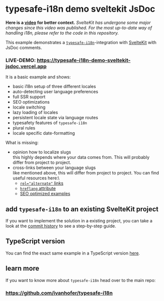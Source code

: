 # typesafe-i18n demo sveltekit JsDoc

**Here is a [video](https://www.youtube.com/watch?v=C6O5pMMMTG0) for better context.** _SvelteKit has undergone some major changes since this video was published. For the most up-to-date way of handling i18n, please refer to the code in this repository._

This example demonstrates a [`typesafe-i18n`](https://github.com/ivanhofer/typesafe-i18n)-integration with [SvelteKit](https://kit.svelte.dev/) with JsDoc comments.

### LIVE-DEMO: https://typesafe-i18n-demo-sveltekit-jsdoc.vercel.app

It is a basic example and shows:

-  basic i18n setup of three different locales
-  auto-detecting user language preferences
-  full SSR support
-  SEO optimizations
-  locale switching
-  lazy loading of locales
-  persistent locale state via language routes
-  typesafety features of `typesafe-i18n`
-  plural rules
-  locale specific date-formatting

What is missing:

-  opinion how to localize slugs\
   this highly depends where your data comes from. This will probably differ from project to project.
-  cross-links between your language slugs\
   like mentioned above, this will differ from project to project. You can find useful resources here:\
   -  [`rel="alternate"` links](https://developer.mozilla.org/en-US/docs/Web/HTML/Attributes/rel#attr-alternate)
   -  [`hreflang` attribute](https://developer.mozilla.org/de/docs/Web/HTML/Element/a#attr-hreflang)
   -  [SEO optimized examples](https://developers.google.com/search/docs/advanced/crawling/localized-versions)

## add `typesafe-i18n` to an existing SvelteKit project

If you want to implement the solution in a existing project, you can take a look at the [commit history](https://github.com/ivanhofer/typesafe-i18n-demo-sveltekit-jsdoc/commits/main) to see a step-by-step guide.

## TypeScript version

You can find the exact same example in a TypeScript version [here](https://github.com/ivanhofer/typesafe-i18n-demo-sveltekit).

## learn more

If you want to know more about `typesafe-i18n` head over to the main repo:

### https://github.com/ivanhofer/typesafe-i18n
